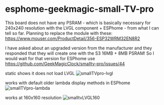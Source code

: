 # esphome-geekmagic-small-TV-pro

This board does not have any PSRAM - which is basically necessary for 240x240 resolution with the LVGL component + ESPhome - from what I can tell so far. Planning to replace the module with these: https://www.mouser.com/ProductDetail/356-ESP32WRM32EN8R2

I have asked about an upgraded version from the manufacturer and they responded that they will create one with the S3 16MB + 8MB PSRAM! So I would wait for that version for ESPhome use https://github.com/GeekMagicClock/smalltv-pro/issues/44

static shows it does not load LVGL
![smallTVpro-lvgl](https://github.com/clowrey/esphome-geekmagic-small-TV-pro/assets/6935928/dac09d62-dfbb-40f6-a41d-26fb225005dc)

works with default older lambda display methods in ESPhome
![smallTVpro-lambda](https://github.com/clowrey/esphome-geekmagic-small-TV-pro/assets/6935928/d775ecc8-17b4-4f8c-88b6-391e46f03dc1)

works at 160x160 resolution
![smalltvLVGL160](https://github.com/clowrey/esphome-geekmagic-small-TV-pro/assets/6935928/08fcb36b-ec0c-4536-8dc2-74ee0688883d)
